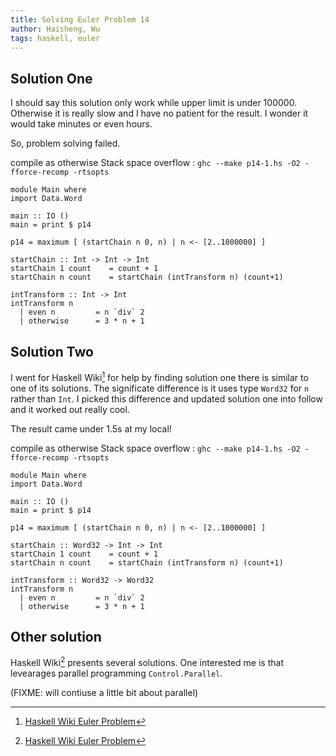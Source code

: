 ```yaml
---
title: Solving Euler Problem 14
author: Haisheng, Wu
tags: haskell, euler
---
```



## Solution One

I should say this solution only work while upper limit is under 100000.
Otherwise it is really slow and I have no patient for the result.
I wonder it would take minutes or even hours.

So, problem solving failed.

compile as otherwise Stack space overflow : `ghc --make p14-1.hs -O2 -fforce-recomp -rtsopts`

~~~~~
module Main where
import Data.Word
    
main :: IO ()
main = print $ p14

p14 = maximum [ (startChain n 0, n) | n <- [2..1000000] ]

startChain :: Int -> Int -> Int
startChain 1 count    = count + 1
startChain n count    = startChain (intTransform n) (count+1)
                    
intTransform :: Int -> Int
intTransform n
  | even n         = n `div` 2 
  | otherwise      = 3 * n + 1 

~~~~~

## Solution Two

I went for Haskell Wiki[^HaskellWiki] for help by finding solution one there is similar to one of its solutions.
The significate difference is it uses type `Word32` for `n` rather than `Int`.
I picked this difference and updated solution one into follow and it worked out really cool.

The result came under 1.5s at my local!

compile as otherwise Stack space overflow : `ghc --make p14-1.hs -O2 -fforce-recomp -rtsopts`

~~~~~
module Main where
import Data.Word
    
main :: IO ()
main = print $ p14

p14 = maximum [ (startChain n 0, n) | n <- [2..1000000] ]

startChain :: Word32 -> Int -> Int
startChain 1 count    = count + 1
startChain n count    = startChain (intTransform n) (count+1)
                    
intTransform :: Word32 -> Word32
intTransform n
  | even n         = n `div` 2 
  | otherwise      = 3 * n + 1 

~~~~~

## Other solution

Haskell Wiki[^HaskellWiki] presents several solutions. 
One interested me is that levearages parallel programming `Control.Parallel`.

(FIXME: will contiuse a little bit about parallel)

[^HaskellWiki]: [Haskell Wiki Euler Problem](http://www.haskell.org/haskellwiki/Euler_problems/11_to_20)
